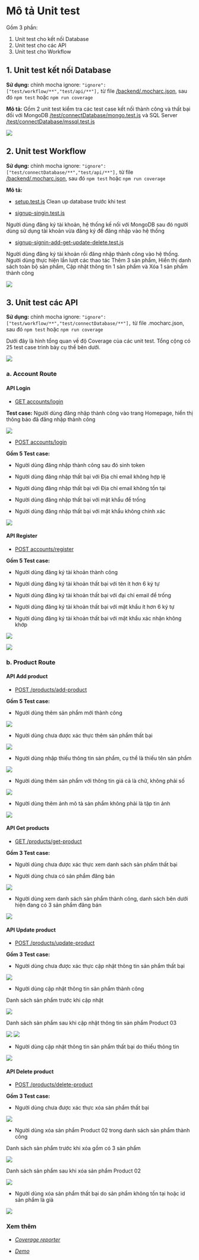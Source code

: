 # Mô tả Unit test
Gồm 3 phần:
1. Unit test cho kết nối Database
2. Unit test cho các API
3. Unit test cho Workflow

## 1. Unit test kết nối Database
**Sử dụng:** chỉnh mocha ignore: `"ignore": ["test/workflow/**","test/api/**"],` từ file [/backend/.mocharc.json](https://github.com/smoothkt4951/KT-Ecommerce/blob/main/backend/.mocharc.json), sau đó `npm test` hoặc `npm run coverage`

**Mô tả:** Gồm 2 unit test kiểm tra các test case kết nối thành công và thất bại đối với MongoDB [/test/connectDatabase/mongo.test.js](https://github.com/smoothkt4951/KT-Ecommerce/blob/main/backend/test/connectDatabase/mongo.test.js) và SQL Server [/test/connectDatabase/mssql.test.js](https://github.com/smoothkt4951/KT-Ecommerce/blob/main/backend/test/connectDatabase/mssql.test.js)

![](.images/db.png)

## 2. Unit test Workflow
**Sử dụng:** chỉnh mocha ignore: `"ignore": ["test/connectDatabase/**","test/api/**"],` từ file [/backend/.mocharc.json](https://github.com/smoothkt4951/KT-Ecommerce/blob/main/backend/.mocharc.json), sau đó `npm test` hoặc `npm run coverage`

**Mô tả:** 

- [setup.test.js](https://github.com/smoothkt4951/KT-Ecommerce/blob/main/backend/test/workflow/setup.test.js)
Clean up database trước khi test

- [signup-singin.test.js](https://github.com/smoothkt4951/KT-Ecommerce/blob/main/backend/test/workflow/signup-singin.test.js)

Người dùng đăng ký tài khoản, hệ thống kế nối với MongoDB sau đó người dùng sử dụng tài khoản vừa đăng ký để đăng nhập vào hệ thống

- [signup-signin-add-get-update-delete.test.js](https://github.com/smoothkt4951/KT-Ecommerce/blob/main/backend/test/workflow/signup-signin-add-get-update-delete.test.js)

Người dùng đăng ký tài khoản rồi đăng nhập thành công vào hệ thống. Người dùng thực hiện lần lượt các thao tác Thêm 3 sản phẩm, Hiển thị danh sách toàn bộ sản phẩm, Cập nhật thông tin 1 sản phẩm và Xóa 1 sản phẩm thành công 

![](.images/workflow.png)

## 3. Unit test các API

**Sử dụng:** chỉnh mocha ignore: `"ignore": ["test/workflow/**","test/connectDatabase/**"],` từ file .mocharc.json, sau đó `npm test` hoặc `npm run coverage`

Dưới đây là hình tổng quan về độ Coverage của các unit test. Tổng cộng có 25 test case trình bày cụ thể bên dưới.

![](.images/0.png)

### a. Account Route

#### API Login

- [GET accounts/login](https://github.com/smoothkt4951/KT-Ecommerce/blob/main/backend/test/api/accounts/login/get.test.js)

**Test case:** Người dùng đăng nhập thành công vào trang Homepage, hiển thị thông báo đã đăng nhập thành công

![](.images/1.png)

- [POST accounts/login](https://github.com/smoothkt4951/KT-Ecommerce/blob/main/backend/test/api/accounts/login/post.test.js)

**Gồm 5 Test case:**

- Người dùng đăng nhập thành công sau đó sinh token

- Người dùng đăng nhập thất bại với Địa chỉ email không hợp lệ

- Người dùng đăng nhập thất bại với Địa chỉ email không tồn tại

- Người dùng đăng nhập thất bại với mật khẩu để trống

- Người dùng đăng nhập thất bại với mật khẩu không chính xác

![](.images/2.png)

#### API Register
- [POST accounts/register](https://github.com/smoothkt4951/KT-Ecommerce/blob/main/backend/test/api/accounts/register/post.test.js)

**Gồm 5 Test case:**

- Người dùng đăng ký tài khoản thành công

- Người dùng đăng ký tài khoản thất bại với tên ít hơn 6 ký tự

- Người dùng đăng ký tài khoản thất bại với đại chỉ email để trống

- Người dùng đăng ký tài khoản thất bại với mật khẩu ít hơn 6 ký tự

- Người dùng đăng ký tài khoản thất bại với mật khẩu xác nhận không khớp


![](.images/3.1.png)

![](.images/3.2.png)


### b. Product Route

#### API Add product

- [POST /products/add-product](https://github.com/smoothkt4951/KT-Ecommerce/blob/main/backend/test/api/products/add/post.test.js)

**Gồm 5 Test case:**

- Người dùng thêm sản phẩm mới thành công

![](.images/4.1.png)

- Người dùng chưa được xác thực thêm sản phẩm thất bại

![](.images/4.2.png)

- Người dùng nhập thiếu thông tin sản phẩm, cụ thể là thiếu tên sản phẩm

![](.images/4.3.png)

- Người dùng thêm sản phẩm với thông tin giá cả là chữ, không phải số

![](.images/4.4.png)

- Người dùng thêm ảnh mô tả sản phẩm không phải là tập tin ảnh

![](.images/4.5.png)


#### API Get products
- [GET /products/get-product](https://github.com/smoothkt4951/KT-Ecommerce/blob/main/backend/test/api/products/get/get.test.js)

**Gồm 3 Test case:**

- Người dùng chưa được xác thực xem danh sách sản phẩm thất bại

- Người dùng chưa có sản phẩm đăng bán

![](.images/5.1.png)

- Người dùng xem danh sách sản phẩm thành công, danh sách bên dưới hiện đang có 3 sản phẩm đăng bán

![](.images/5.2.png)


#### API Update product
- [POST /products/update-product](https://github.com/smoothkt4951/KT-Ecommerce/blob/main/backend/test/api/products/update/post.test.js)

**Gồm 3 Test case:**

- Người dùng chưa được xác thực cập nhật thông tin sản phẩm thất bại

![](.images/6.1.png)

- Người dùng cập nhật thông tin sản phẩm thành công

Danh sách sản phẩm trước khi cập nhật

![](.images/6.2.1.png)


Danh sách sản phẩm sau khi cập nhật thông tin sản phẩm Product 03

![](.images/6.2.2.1.png)
![](.images/6.2.2.2.png)

- Người dùng cập nhật thông tin sản phẩm thất bại do thiếu thông tin

![](.images/7.png)


#### API Delete product
- [POST /products/delete-product](https://github.com/smoothkt4951/KT-Ecommerce/blob/main/backend/test/api/products/delete/post.test.js)

**Gồm 3 Test case:**

- Người dùng chưa được xác thực xóa sản phẩm thất bại

![](.images/8.png)

- Người dùng xóa sản phẩm Product 02 trong danh sách sản phẩm thành công

Danh sách sản phẩm trước khi xóa gồm có 3 sản phẩm

![](.images/8.2.1.png)


Danh sách sản phẩm sau khi xóa sản phẩm Product 02

![](.images/8.2.2.png)

- Người dùng xóa sản phẩm thất bại do sản phẩm không tồn tại hoặc id sản phẩm là giả

![](.images/9.png)

### Xem thêm

- [_Coverage reporter_](https://smoothkt4951.github.io/KT-Ecommerce/)

- [_Demo_]()





